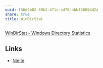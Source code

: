 ```yaml
---
uuid: f56d9b82-f0b2-471c-ad70-4bbf5889dd2a
share: true
title: WinDirStat
---
```

[WinDirStat - Windows Directory Statistics](https://windirstat.net/)
## Links

* [Ninite](/Ninite)